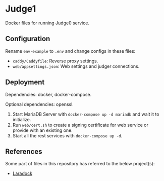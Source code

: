 # Judge1

Docker files for running Judge0 service.

## Configuration

Rename `env-example` to `.env` and change configs in these files:

- `caddy/Caddyfile`: Reverse proxy settings.
- `web/appsettings.json`: Web settings and judger connections.

## Deployment

Dependencies: docker, docker-compose.

Optional dependencies: openssl.

1. Start MariaDB Server with `docker-compose up -d mariadb` and wait it to initialize.
2. Run `web/cert.sh` to create a signing certificate for web service or provide with an existing one.
3. Start all the rest services with `docker-compose up -d`.

## References

Some part of files in this repository has referred to the below project(s):

- [Laradock](https://github.com/laradock/laradock)
